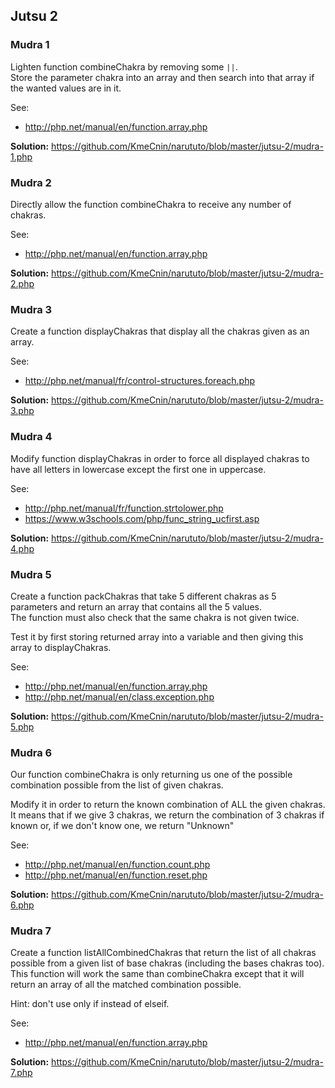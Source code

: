 ## Jutsu 2

### Mudra 1
Lighten function combineChakra by removing some `||`.  
Store the parameter chakra into an array and then search into that array if the wanted values are in it.

See:
- http://php.net/manual/en/function.array.php
 
**Solution:** https://github.com/KmeCnin/narututo/blob/master/jutsu-2/mudra-1.php

### Mudra 2
Directly allow the function combineChakra to receive any number of chakras.

See:
- http://php.net/manual/en/function.array.php

**Solution:** https://github.com/KmeCnin/narututo/blob/master/jutsu-2/mudra-2.php

### Mudra 3
Create a function displayChakras that display all the chakras given as an array.

See:
- http://php.net/manual/fr/control-structures.foreach.php

**Solution:** https://github.com/KmeCnin/narututo/blob/master/jutsu-2/mudra-3.php

### Mudra 4
Modify function displayChakras in order to force all displayed chakras to have all letters in lowercase except the first one in uppercase.

See:
- http://php.net/manual/fr/function.strtolower.php
- https://www.w3schools.com/php/func_string_ucfirst.asp

**Solution:** https://github.com/KmeCnin/narututo/blob/master/jutsu-2/mudra-4.php

### Mudra 5
Create a function packChakras that take 5 different chakras as 5 parameters and return an array that contains all the 5 values.  
The function must also check that the same chakra is not given twice.  

Test it by first storing returned array into a variable and then giving this array to displayChakras.

See:
- http://php.net/manual/en/function.array.php
- http://php.net/manual/en/class.exception.php

**Solution:** https://github.com/KmeCnin/narututo/blob/master/jutsu-2/mudra-5.php

### Mudra 6
Our function combineChakra is only returning us one of the possible combination possible from the list of given chakras.  

Modify it in order to return the known combination of ALL the given chakras.  
It means that if we give 3 chakras, we return the combination of 3 chakras if known or, if we don't know one, we return "Unknown"

See:
- http://php.net/manual/en/function.count.php
- http://php.net/manual/en/function.reset.php

**Solution:** https://github.com/KmeCnin/narututo/blob/master/jutsu-2/mudra-6.php

### Mudra 7
Create a function listAllCombinedChakras that return the list of all chakras possible from a given list of base chakras (including the bases chakras too).  
This function will work the same than combineChakra except that it will return an array of all the matched combination possible.  

Hint: don't use only if instead of elseif.

See:
- http://php.net/manual/en/function.array.php

**Solution:** https://github.com/KmeCnin/narututo/blob/master/jutsu-2/mudra-7.php

